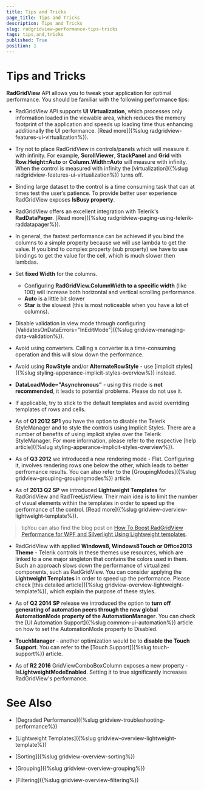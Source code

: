 ```yaml
---
title: Tips and Tricks
page_title: Tips and Tricks
description: Tips and Tricks
slug: radgridview-performance-tips-tricks
tags: tips,and,tricks
published: True
position: 1
---
```


# Tips and Tricks

__RadGridView__ API allows you to tweak your application for optimal performance. You should be familiar with the following performance tips:

* RadGridView API supports __UI Virtualization__, which processes only information loaded in the viewable area, which reduces the memory footprint of the application and speeds up loading time thus enhancing additionally the UI performance. [Read more]({%slug radgridview-features-ui-virtualization%}).
          
* Try not to place RadGridView in controls/panels which will measure it with infinity. For example, __ScrollViewer__, __StackPanel__ and __Grid__ with __Row.Height=Auto__ or __Column.Width=Auto__ will measure with infinity. When the control is measured with infinity the [virtualization]({%slug radgridview-features-ui-virtualization%}) turns off.  

* Binding large dataset to the control is a time consuming task that can at times test the user’s patience. To provide better user experience RadGridView exposes __IsBusy property__.
            
* RadGridView offers an excellent integration with Telerik's __RadDataPager__. [Read more]({%slug radgridview-paging-using-telerik-raddatapager%}).

* In general, the fastest performance can be achieved if you bind the columns to a simple property because we will use lambda to get the value. If you bind to complex property (sub property) we have to use bindings to get the value for the cell, which is much slower then lambdas.            

* Set __fixed Width__ for the columns. 
	* Configuring __RadGridView.ColumnWidth to a specific width__ (like 100) will increase both horizontal and vertical scrolling performance. 
	* __Auto__ is a little bit slower 
	* __Star__ is the slowest (this is most noticeable when you have a lot of columns).

* Disable validation in view mode through configuring [ValidatesOnDataErrors="InEditMode"]({%slug gridview-managing-data-validation%}).

* Avoid using converters. Calling a converter is a time-consuming operation and this will slow down the performance.

* Avoid using __RowStyle__ and/or __AlternateRowStyle__ - use [implicit styles]({%slug styling-apperance-implicit-styles-overview%}) instead. 
            
* __DataLoadMode="Asynchronous"__ - using this mode is __not recommended__, it leads to potential problems. Please do not use it.        

* If applicable, try to stick to the default templates and avoid overriding templates of rows and cells.
            
* As of __Q1 2012 SP1__ you have the option to disable the Telerik StyleManager and to style the controls using Implicit Styles. There are a number of benefits of using implicit styles over the Telerik StyleManager. For more information, please refer to the respective [help article]({%slug styling-apperance-implicit-styles-overview%}).
            
* As of __Q3 2012__ we introduced a new rendering mode - Flat. Configuring it, involves rendering rows one below the other, which leads to better perfromance results. You can also refer to the [GroupingModes]({%slug gridview-grouping-groupingmodes%}) article.
              
* As of __2013 Q2 SP__ we introduced __Lightweight Templates__ for RadGridView and RadTreeListView. Their main idea is to limit the number of visual elements within the templates in order to speed up the performance of the control. [Read more]({%slug gridview-overview-lightweight-template%}).

>tipYou can also find the blog post on [How To Boost RadGridView Performance for WPF and Silverlight Using Lightweight templates](http://www.telerik.com/blogs/how-to-boost-radgridview-performance-for-wpf-and-silverlight-using-lightweight-templates).

* RadGridView with applied __Windows8, Windows8Touch or Office2013 Theme__
                - Telerik controls in these themes use resources, which are linked to a one major singleton that contains the colors used in them. Such an approach slows down the performance of virtualized components, such as RadGridView. You can consider applying the __Lightweight Templates__ in order to speed up the performance. Please check [this detailed article]({%slug gridview-overview-lightweight-template%}), which explain the purpose of these styles.
              
* As of __Q2 2014 SP__ release we introduced the option to __turn off generating of automation peers through the new global AutomationMode property of the AutomationManager__. You can check the [UI Automation Support]({%slug common-ui-automation%}) article on how to set the AutomationMode property to Disabled.
            
* __TouchManager__ -  another optimization would be to __disable the Touch Support__. You can refer to the [Touch Support]({%slug touch-support%}) article.

* As of __R2 2016__ GridViewComboBoxColumn exposes a new property - __IsLightweightModeEnabled__. Setting it to true significantly increases RadGridView's performance.
            
# See Also

 * [Degraded Performance]({%slug gridview-troubleshooting-performance%})

 * [Lightweight Templates]({%slug gridview-overview-lightweight-template%})

 * [Sorting]({%slug gridview-overview-sorting%})

 * [Grouping]({%slug gridview-overview-grouping%})

 * [Filtering]({%slug gridview-overview-filtering%})
